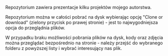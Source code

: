 ﻿Repozytorium zawiera prezentacje kilku projektów mojego autorstwa.

Repozytorium można w całości pobrać na dysk wybierając opcję
"Clone or download" (zielony przycisk po prawej stronie) -
jest to najwygodniejsza opcja do przeglądnia plików. 

W przypadku braku możliwości pobrania plików na dysk, kody oraz
zdjęcia można przeglądać bezpośrednio na stronie - należy przejść do
wybranego folderu z powyższej listy i wybrać interesujący nas plik.